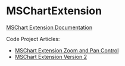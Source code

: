MSChartExtension
================

[MSChart Extension Documentation](http://www.codearteng.com/2016/08/mschart-extension-v2.html)

Code Project Articles:
- [MSChart Extension Zoom and Pan Control](http://www.codeproject.com/Articles/357817/MSChart-Extension-Zoom-and-Pan-Control)
- [MSChart Extension Version 2](https://www.codeproject.com/Articles/1118490/MSChart-Extension-Version)

